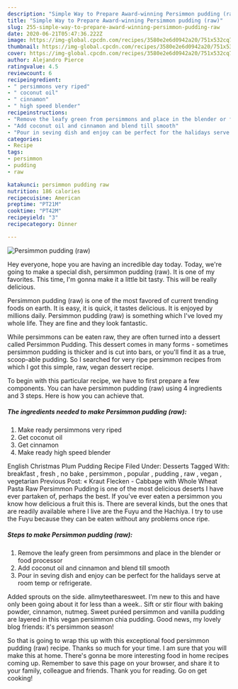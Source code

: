 ```yaml
---
description: "Simple Way to Prepare Award-winning Persimmon pudding (raw)"
title: "Simple Way to Prepare Award-winning Persimmon pudding (raw)"
slug: 255-simple-way-to-prepare-award-winning-persimmon-pudding-raw
date: 2020-06-21T05:47:36.222Z
image: https://img-global.cpcdn.com/recipes/3580e2e6d0942a20/751x532cq70/persimmon-pudding-raw-recipe-main-photo.jpg
thumbnail: https://img-global.cpcdn.com/recipes/3580e2e6d0942a20/751x532cq70/persimmon-pudding-raw-recipe-main-photo.jpg
cover: https://img-global.cpcdn.com/recipes/3580e2e6d0942a20/751x532cq70/persimmon-pudding-raw-recipe-main-photo.jpg
author: Alejandro Pierce
ratingvalue: 4.5
reviewcount: 6
recipeingredient:
- " persimmons very riped"
- " coconut oil"
- " cinnamon"
- " high speed blender"
recipeinstructions:
- "Remove the leafy green from persimmons and place in the blender or food processor"
- "Add coconut oil and cinnamon and blend till smooth"
- "Pour in seving dish and enjoy can be perfect for the halidays serve at room temp or refrigerate."
categories:
- Recipe
tags:
- persimmon
- pudding
- raw

katakunci: persimmon pudding raw 
nutrition: 186 calories
recipecuisine: American
preptime: "PT21M"
cooktime: "PT42M"
recipeyield: "3"
recipecategory: Dinner

---
```



![Persimmon pudding (raw)](https://img-global.cpcdn.com/recipes/3580e2e6d0942a20/751x532cq70/persimmon-pudding-raw-recipe-main-photo.jpg)

Hey everyone, hope you are having an incredible day today. Today, we're going to make a special dish, persimmon pudding (raw). It is one of my favorites. This time, I'm gonna make it a little bit tasty. This will be really delicious.

Persimmon pudding (raw) is one of the most favored of current trending foods on earth. It is easy, it is quick, it tastes delicious. It is enjoyed by millions daily. Persimmon pudding (raw) is something which I've loved my whole life. They are fine and they look fantastic.

While persimmons can be eaten raw, they are often turned into a dessert called Persimmon Pudding. This dessert comes in many forms - sometimes persimmon pudding is thicker and is cut into bars, or you&#39;ll find it as a true, scoop-able pudding. So I searched for very ripe persimmon recipes from which I got this simple, raw, vegan dessert recipe.


To begin with this particular recipe, we have to first prepare a few components. You can have persimmon pudding (raw) using 4 ingredients and 3 steps. Here is how you can achieve that.

<!--inarticleads1-->

##### The ingredients needed to make Persimmon pudding (raw):

1. Make ready  persimmons very riped
1. Get  coconut oil
1. Get  cinnamon
1. Make ready  high speed blender


English Christmas Plum Pudding Recipe Filed Under: Desserts Tagged With: breakfast , fresh , no bake , persimmon , popular , pudding , raw , vegan , vegetarian Previous Post: « Kraut Flecken - Cabbage with Whole Wheat Pasta Raw Persimmon Pudding is one of the most delicious deserts I have ever partaken of, perhaps the best. If you&#39;ve ever eaten a persimmon you know how delicious a fruit this is. There are several kinds, but the ones that are readily available where I live are the Fuyu and the Hachiya. I try to use the Fuyu because they can be eaten without any problems once ripe. 

<!--inarticleads2-->

##### Steps to make Persimmon pudding (raw):

1. Remove the leafy green from persimmons and place in the blender or food processor
1. Add coconut oil and cinnamon and blend till smooth
1. Pour in seving dish and enjoy can be perfect for the halidays serve at room temp or refrigerate.


Added sprouts on the side. allmyteetharesweet. I&#39;m new to this and have only been going about it for less than a week.. Sift or stir flour with baking powder, cinnamon, nutmeg. Sweet puréed persimmon and vanilla pudding are layered in this vegan persimmon chia pudding. Good news, my lovely blog friends: it&#39;s persimmon season! 

So that is going to wrap this up with this exceptional food persimmon pudding (raw) recipe. Thanks so much for your time. I am sure that you will make this at home. There's gonna be more interesting food in home recipes coming up. Remember to save this page on your browser, and share it to your family, colleague and friends. Thank you for reading. Go on get cooking!
